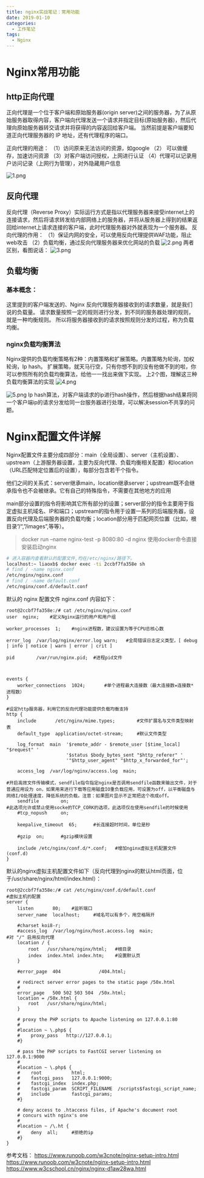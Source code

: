 ```yaml
---
title: nginx实战笔记：常用功能
date: 2019-01-10
categories:
  - 工作笔记
tags:
  - Nginx
---
```


# Nginx常用功能

## http正向代理

正向代理是一个位于客户端和原始服务器(origin server)之间的服务器，为了从原始服务器取得内容，客户端向代理发送一个请求并指定目标(原始服务器)，然后代理向原始服务器转交请求并将获得的内容返回给客户端。
当然前提是客户端要知道正向代理服务器的 IP 地址，还有代理程序的端口。

正向代理的用途：
（1）访问原来无法访问的资源，如google
（2） 可以做缓存，加速访问资源
（3）对客户端访问授权，上网进行认证
（4）代理可以记录用户访问记录（上网行为管理），对外隐藏用户信息

![1.png](https://github.com/liaoxiaobo/liaoxiaobo.github.io/blob/blog/source/image/linux/nginx1.png?raw=true)

## 反向代理

反向代理（Reverse Proxy）实际运行方式是指以代理服务器来接受internet上的连接请求，然后将请求转发给内部网络上的服务器，并将从服务器上得到的结果返回给internet上请求连接的客户端，此时代理服务器对外就表现为一个服务器。
反向代理的作用：
（1）保证内网的安全，可以使用反向代理提供WAF功能，阻止web攻击
（2）负载均衡，通过反向代理服务器来优化网站的负载
![2.png](https://github.com/liaoxiaobo/liaoxiaobo.github.io/blob/blog/source/image/linux/nginx2.png?raw=true)
两者区别，看图说话：
![3.png](https://github.com/liaoxiaobo/liaoxiaobo.github.io/blob/blog/source/image/linux/nginx3.png?raw=true)

## 负载均衡

### 基本概念：

这里提到的客户端发送的、Nginx 反向代理服务器接收到的请求数量，就是我们说的负载量。
请求数量按照一定的规则进行分发，到不同的服务器处理的规则，就是一种均衡规则。
所以将服务器接收到的请求按照规则分发的过程，称为负载均衡。

### nginx负载均衡算法

Nginx提供的负载均衡策略有2种：内置策略和扩展策略。内置策略为轮询，加权轮询，Ip hash。
扩展策略，就天马行空，只有你想不到的没有他做不到的啦，你可以参照所有的负载均衡算法，给他一一找出来做下实现。
上2个图，理解这三种负载均衡算法的实现
![4.png](https://github.com/liaoxiaobo/liaoxiaobo.github.io/blob/blog/source/image/linux/nginx4.png?raw=true)

![5.png](https://github.com/liaoxiaobo/liaoxiaobo.github.io/blob/blog/source/image/linux/nginx5.png?raw=true)
Ip hash算法，对客户端请求的ip进行hash操作，然后根据hash结果将同一个客户端ip的请求分发给同一台服务器进行处理，可以解决session不共享的问题。

# Nginx配置文件详解

Nginx配置文件主要分成四部分：main（全局设置）、server（主机设置）、upstream（上游服务器设置，主要为反向代理、负载均衡相关配置）和location（URL匹配特定位置后的设置），每部分包含若干个指令。

他们之间的关系式：server继承main，location继承server；upstream既不会继承指令也不会被继承。它有自己的特殊指令，不需要在其他地方的应用

main部分设置的指令将影响其它所有部分的设置；server部分的指令主要用于指定虚拟主机域名、IP和端口；upstream的指令用于设置一系列的后端服务器，设置反向代理及后端服务器的负载均衡；location部分用于匹配网页位置（比如，根目录”/“,”/images”,等等）。

> docker run –name nginx-test -p 8080:80 -d nginx
> 使用docker命令直接安装启动nginx

```sh
# 进入容器内查看默认的配置文件,均在/etc/nginx/路径下。
localhost:~ liaoxb$ docker exec -ti 2ccbf7fa358e sh
# find / -name nginx.conf
/etc/nginx/nginx.conf
# find / -name default.conf
/etc/nginx/conf.d/default.conf
```

默认的 nginx 配置文件 nginx.conf 内容如下：

```nginx
root@2ccbf7fa358e:/# cat /etc/nginx/nginx.conf
user  nginx;    #定义Nginx运行的用户和用户组

worker_processes  1;    #nginx进程数，建议设置为等于CPU总核心数

error_log  /var/log/nginx/error.log warn;   #全局错误日志定义类型，[ debug | info | notice | warn | error | crit ]

pid        /var/run/nginx.pid;  #进程pid文件



events {
    worker_connections  1024;       #单个进程最大连接数（最大连接数=连接数*进程数）
}

#设定http服务器，利用它的反向代理功能提供负载均衡支持
http {
    include       /etc/nginx/mime.types;        #文件扩展名与文件类型映射表
    default_type  application/octet-stream;     #默认文件类型

    log_format  main  '$remote_addr - $remote_user [$time_local] "$request" '
                      '$status $body_bytes_sent "$http_referer" '
                      '"$http_user_agent" "$http_x_forwarded_for"';

    access_log  /var/log/nginx/access.log  main;
    
#开启高效文件传输模式，sendfile指令指定nginx是否调用sendfile函数来输出文件，对于普通应用设为 on，如果用来进行下载等应用磁盘IO重负载应用，可设置为off，以平衡磁盘与网络I/O处理速度，降低系统的负载。注意：如果图片显示不正常把这个改成off。
    sendfile        on;
#此选项允许或禁止使用socke的TCP_CORK的选项，此选项仅在使用sendfile的时候使用
    #tcp_nopush     on;

    keepalive_timeout  65;      #长连接超时时间，单位是秒

    #gzip  on;      #gzip模块设置

    include /etc/nginx/conf.d/*.conf;   #增加nginx虚拟主机配置文件(conf.d)
}
```



默认的nginx虚拟主机配置文件如下（反向代理到nginx的默认html页面，位于/usr/share/nginx/html/index.html）：

```nginx
root@2ccbf7fa358e:/# cat /etc/nginx/conf.d/default.conf
#虚拟主机的配置
server {
    listen       80;    #监听端口
    server_name  localhost;     #域名可以有多个，用空格隔开

    #charset koi8-r;
    #access_log  /var/log/nginx/host.access.log  main;
#对 "/" 启用反向代理
    location / {
        root   /usr/share/nginx/html;   #根目录
        index  index.html index.htm;    #设置默认页
    }

    #error_page  404              /404.html;

    # redirect server error pages to the static page /50x.html
    #
    error_page   500 502 503 504  /50x.html;
    location = /50x.html {
        root   /usr/share/nginx/html;
    }

    # proxy the PHP scripts to Apache listening on 127.0.0.1:80
    #
    #location ~ \.php$ {
    #    proxy_pass   http://127.0.0.1;
    #}

    # pass the PHP scripts to FastCGI server listening on 127.0.0.1:9000
    #
    #location ~ \.php$ {
    #    root           html;
    #    fastcgi_pass   127.0.0.1:9000;
    #    fastcgi_index  index.php;
    #    fastcgi_param  SCRIPT_FILENAME  /scripts$fastcgi_script_name;
    #    include        fastcgi_params;
    #}

    # deny access to .htaccess files, if Apache's document root
    # concurs with nginx's one
    #
    #location ~ /\.ht {
    #    deny  all;     #拒绝的ip
    #}
}
```



参考文档：
https://www.runoob.com/w3cnote/nginx-setup-intro.html
https://www.runoob.com/w3cnote/nginx-setup-intro.html
https://www.w3cschool.cn/nginx/nginx-d1aw28wa.html